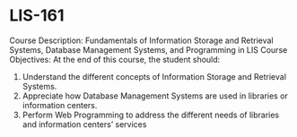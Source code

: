# LIS-161

Course Description: Fundamentals of Information Storage and Retrieval Systems, Database
Management Systems, and Programming in LIS
Course Objectives: At the end of this course, the student should:
1. Understand the different concepts of Information Storage and Retrieval Systems.
2. Appreciate how Database Management Systems are used in libraries or information
centers.
3. Perform Web Programming to address the different needs of libraries and
information centers’ services
